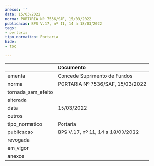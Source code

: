 ```yaml
---
anexos: ''
data: 15/03/2022
norma: PORTARIA Nº 7536/SAF, 15/03/2022
publicacao: BPS V.17, nº 11, 14 a 18/03/2022
tags:
- portaria
tipo_normatico: Portaria
hide: 
- toc 
 
---
```


|                    | Documento                        |
|:-------------------|:---------------------------------|
| ementa             | Concede Suprimento de Fundos     |
| norma              | PORTARIA Nº 7536/SAF, 15/03/2022 |
| tornada_sem_efeito |                                  |
| alterada           |                                  |
| data               | 15/03/2022                       |
| outros             |                                  |
| tipo_normatico     | Portaria                         |
| publicacao         | BPS V.17, nº 11, 14 a 18/03/2022 |
| revogada           |                                  |
| em_vigor           |                                  |
| anexos             |                                  |